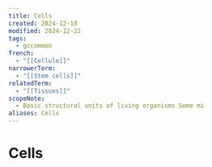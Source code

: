 ```yaml
---
title: Cells
created: 2024-12-18
modified: 2024-12-22
tags:
  - gccommon
french:
  - "[[Cellule]]"
narrowerTerm:
  - "[[Stem cells]]"
relatedTerm:
  - "[[Tissues]]"
scopeNote:
  - Basic structural units of living organisms Some mi
aliases: Cells
---
```

# Cells
